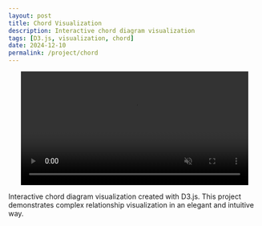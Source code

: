 ```yaml
---
layout: post
title: Chord Visualization
description: Interactive chord diagram visualization
tags: [D3.js, visualization, chord]
date: 2024-12-10
permalink: /project/chord
---
```


<video width="90%" muted loop autoplay preload="metadata" style="display: block; margin: 0 auto 10px auto;">
  <source src="/images/projects/chord/chord2.mp4" type="video/mp4">
  Your browser does not support the video tag.
</video>

Interactive chord diagram visualization created with D3.js. This project demonstrates complex relationship visualization in an elegant and intuitive way.